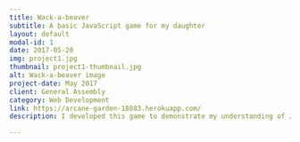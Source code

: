```yaml
---
title: Wack-a-beaver
subtitle: A basic JavaScript game for my daughter
layout: default
modal-id: 1
date: 2017-05-20
img: project1.jpg
thumbnail: project1-thumbnail.jpg
alt: Wack-a-beaver image
project-date: May 2017
client: General Assembly
category: Web Development
link: https://arcane-garden-18883.herokuapp.com/
description: I developed this game to demonstrate my understanding of JavaScript.  I chose a simple wack-a-mole type game so that my 2-year old daughter could play it.  With the basic game constructed, I focused on capturing data from the user actions, to give the user feedback on how they were doing and to create competition between players.

---
```

